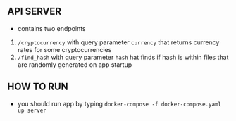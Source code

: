 ## API SERVER

- contains two endpoints

1. `/cryptocurrency` with query parameter `currency` that returns currency rates for some cryptocurrencies
2. `/find_hash` with query parameter `hash` hat finds if hash is within files that are randomly generated on app startup

## HOW TO RUN

- you should run app by typing `docker-compose -f docker-compose.yaml up server`